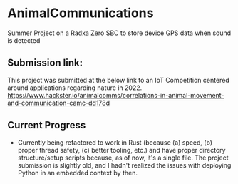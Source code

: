 # AnimalCommunications
Summer Project on a Radxa Zero SBC to store device GPS data when sound is detected

## Submission link:
This project was submitted at the below link to an IoT Competition centered around applications regarding nature in 2022.
https://www.hackster.io/animalcomms/correlations-in-animal-movement-and-communication-camc-dd178d

## Current Progress
* Currently being refactored to work in Rust (because (a) speed, (b) proper thread safety, (c) better tooling, etc.) and have proper directory structure/setup scripts because, as of now, it's a single file. The project submission is slightly old, and I hadn't realized the issues with deploying Python in an embedded context by then.
